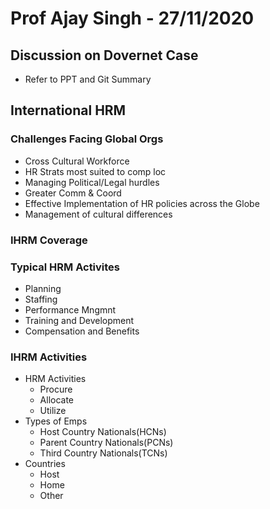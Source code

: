 # Prof Ajay Singh - 27/11/2020

## Discussion on Dovernet Case
- Refer to PPT and Git Summary

## International HRM
### Challenges Facing Global Orgs
- Cross Cultural Workforce
- HR Strats most suited to comp loc
- Managing Political/Legal hurdles
- Greater Comm & Coord
- Effective Implementation of HR policies across the Globe
- Management of cultural differences

### IHRM Coverage

### Typical HRM Activites
- Planning
- Staffing
- Performance Mngmnt
- Training and Development
- Compensation and Benefits

### IHRM Activities
- HRM Activities
	- Procure
	- Allocate
	- Utilize
- Types of Emps
	- Host Country Nationals(HCNs)
	- Parent Country Nationals(PCNs)
	- Third Country Nationals(TCNs)
- Countries
	- Host
	- Home
	- Other